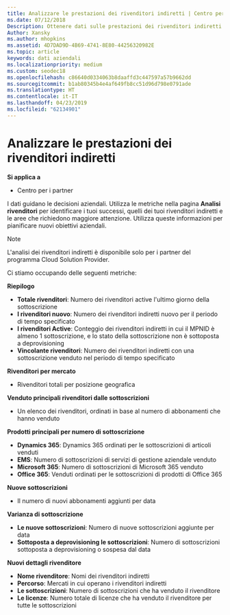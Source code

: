 ```yaml
---
title: Analizzare le prestazioni dei rivenditori indiretti | Centro per i partner
ms.date: 07/12/2018
Description: Ottenere dati sulle prestazioni dei rivenditori indiretti per identificare i successi nonché le aree che potrebbero richiedere maggiore attenzione.
Author: Xansky
ms.author: mhopkins
ms.assetid: 4D7DAD9D-4B69-4741-8E80-44256320982E
ms.topic: article
keywords: dati aziendali
ms.localizationpriority: medium
ms.custom: seodec18
ms.openlocfilehash: c86640d0334063b8daaffd3c447597a57b9662dd
ms.sourcegitcommit: b1ab80345b4e4af649fb8cc51d96d798e0791ade
ms.translationtype: HT
ms.contentlocale: it-IT
ms.lasthandoff: 04/23/2019
ms.locfileid: "62134901"
---
```

# <a name="analyze-indirect-resellers-performance"></a>Analizzare le prestazioni dei rivenditori indiretti 

**Si applica a**
- Centro per i partner

I dati guidano le decisioni aziendali. Utilizza le metriche nella pagina **Analisi rivenditori** per identificare i tuoi successi, quelli dei tuoi rivenditori indiretti e le aree che richiedono maggiore attenzione. Utilizza queste informazioni per pianificare nuovi obiettivi aziendali.

> [!NOTE]
> L'analisi dei rivenditori indiretti è disponibile solo per i partner del programma Cloud Solution Provider.

Ci stiamo occupando delle seguenti metriche:

**Riepilogo**  
 - **Totale rivenditori**: Numero dei rivenditori active l'ultimo giorno della sottoscrizione  
 - **I rivenditori nuovo**: Numero dei rivenditori indiretti nuovo per il periodo di tempo specificato  
 - **I rivenditori Active**: Conteggio dei rivenditori indiretti in cui il MPNID è almeno 1 sottoscrizione, e lo stato della sottoscrizione non è sottoposta a deprovisioning  
 - **Vincolante rivenditori**: Numero dei rivenditori indiretti con una sottoscrizione venduto nel periodo di tempo specificato  

**Rivenditori per mercato**  
 - Rivenditori totali per posizione geografica  

**Venduto principali rivenditori dalle sottoscrizioni**
 - Un elenco dei rivenditori, ordinati in base al numero di abbonamenti che hanno venduto  

**Prodotti principali per numero di sottoscrizione**  
 - **Dynamics 365**: Dynamics 365 ordinati per le sottoscrizioni di articoli venduti  
 - **EMS**: Numero di sottoscrizioni di servizi di gestione aziendale venduto  
 - **Microsoft 365**: Numero di sottoscrizioni di Microsoft 365 venduto  
 - **Office 365**: Venduti ordinati per le sottoscrizioni di prodotti di Office 365  

**Nuove sottoscrizioni**  
 - Il numero di nuovi abbonamenti aggiunti per data  

**Varianza di sottoscrizione**  
 - **Le nuove sottoscrizioni**: Numero di nuove sottoscrizioni aggiunte per data  
 - **Sottoposta a deprovisioning le sottoscrizioni**: Numero di sottoscrizioni sottoposta a deprovisioning o sospesa dal data  

**Nuovi dettagli rivenditore**  
 - **Nome rivenditore**: Nomi dei rivenditori indiretti  
 - **Percorso**: Mercati in cui operano i rivenditori indiretti  
 - **Le sottoscrizioni**: Numero di sottoscrizioni che ha venduto il rivenditore  
 - **Le licenze**: Numero totale di licenze che ha venduto il rivenditore per tutte le sottoscrizioni  
  
  